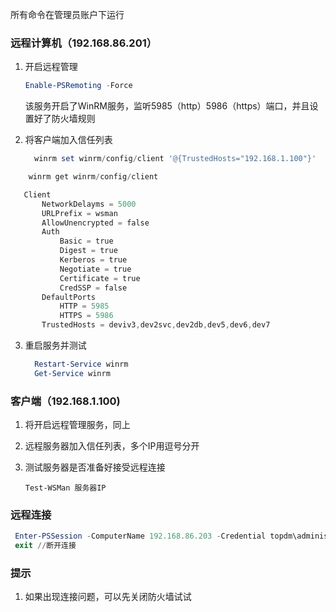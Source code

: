 所有命令在管理员账户下运行

### 远程计算机（192.168.86.201）

1. 开启远程管理

   ```powershell
   Enable-PSRemoting -Force
   ```

   该服务开启了WinRM服务，监听5985（http）5986（https）端口，并且设置好了防火墙规则

2. 将客户端加入信任列表

   ```powershell
     winrm set winrm/config/client '@{TrustedHosts="192.168.1.100"}'
   ```
 ```powershell
     winrm get winrm/config/client 

    Client
        NetworkDelayms = 5000
        URLPrefix = wsman
        AllowUnencrypted = false
        Auth
            Basic = true
            Digest = true
            Kerberos = true
            Negotiate = true
            Certificate = true
            CredSSP = false
        DefaultPorts
            HTTP = 5985
            HTTPS = 5986
        TrustedHosts = deviv3,dev2svc,dev2db,dev5,dev6,dev7
 ```

3. 重启服务并测试

   ```powershell
     Restart-Service winrm
     Get-Service winrm
   ```

   

### 客户端（192.168.1.100)

1. 将开启远程管理服务，同上

2. 远程服务器加入信任列表，多个IP用逗号分开

3. 测试服务器是否准备好接受远程连接

   ```
   Test-WSMan 服务器IP
   ```

   

### 远程连接

```powershell
 Enter-PSSession -ComputerName 192.168.86.203 -Credential topdm\administrator	
 exit //断开连接 
```

### 提示

1. 如果出现连接问题，可以先关闭防火墙试试

